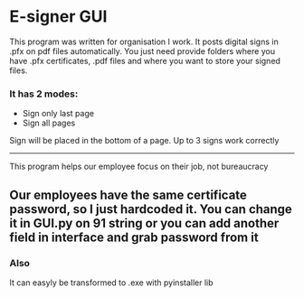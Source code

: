 # E-signer GUI 

This program was written for organisation I work. 
It posts digital signs in .pfx on pdf files automatically.
You just need provide folders where you have .pfx certificates, .pdf files and where you want to store your signed files.

### It has 2 modes:
- Sign only last page
- Sign all pages

Sign will be placed in the bottom of a page. Up to 3 signs work correctly

---
This program helps our employee focus on their job, not bureaucracy

Our employees have the same certificate password, so I just hardcoded it. You can change it in GUI.py on 91 string
or you can add another field in interface and grab password from it
---
### Also
 It can easyly  be transformed to .exe with pyinstaller lib



